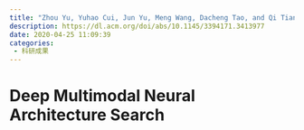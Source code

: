 ```yaml
---
title: "Zhou Yu, Yuhao Cui, Jun Yu, Meng Wang, Dacheng Tao, and Qi Tian. 2020. Deep Multimodal Neural Architecture Search. In Proceedings of the 28th ACM International Conference on Multimedia (MM '20). Association for Computing Machinery, New York, NY, USA, 3743–3752."
description: https://dl.acm.org/doi/abs/10.1145/3394171.3413977
date: 2020-04-25 11:09:39
categories:
 - 科研成果
---
```

# Deep Multimodal Neural Architecture Search